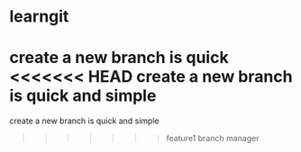 # learngit
create a new branch is quick
<<<<<<< HEAD
create a new branch is quick and simple
=======
create a new branch is quick and simple
>>>>>>> feature1
branch manager
